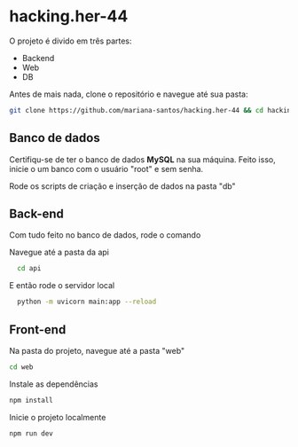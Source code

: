 # hacking.her-44

O projeto é divido em três partes:

- Backend
- Web
- DB

Antes de mais nada, clone o repositório e navegue até sua pasta:

```bash
git clone https://github.com/mariana-santos/hacking.her-44 && cd hacking.her-44 
```

## Banco de dados

Certifiqu-se de ter o banco de dados <strong>MySQL</strong> na sua máquina. 
Feito isso, inicie o um banco com o usuário "root" e sem senha.

Rode os scripts de criação e inserção de dados na pasta "db"

## Back-end
Com tudo feito no banco de dados, rode o comando

Navegue até a pasta da api

```bash
  cd api
```

E então rode o servidor local

```bash
  python -m uvicorn main:app --reload
```

## Front-end

Na pasta do projeto, navegue até a pasta "web"

```bash
cd web
```

Instale as dependências
```bash
npm install
```

Inicie o projeto localmente
```bash
npm run dev
```
